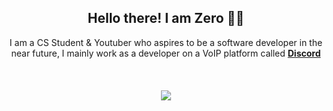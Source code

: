 <h2 align="center">
    Hello there! I am <strong>Zero</strong> 👋🏻
</h2>
<p align="center">
    I am a CS Student & Youtuber who aspires to be a software developer in the near future, I mainly work as a developer on a VoIP platform called <strong> <a href="https://discord.com">Discord</a></strong>
<br>
<br>
<br>
<br>
<a href="https://discord.com/users/603948445362946084">
        <img src="https://lanyard.cnrad.dev/api/709698877036429363" />
